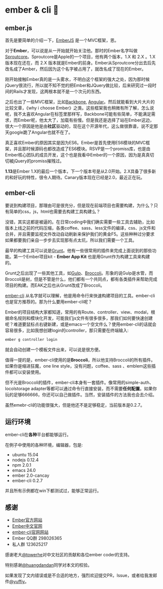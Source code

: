 ember & cli :kiss:
========

## ember.js

首先是要简单的介绍一下，[EmberJS](emberjs.com) 是一个MVC框架，恩。

对于**Ember**，可以说是从一开始就开始关注他。那时的Ember名字叫做[Sproutcore](http://sproutcore.org)。Sproutcore是Apple的一个项目，他有两个版本，1.X 和 2.X 。1.X 版本现在还在，而 2.X 版本就是Ember的前身。Ember从Sproutcore分出去后先改名成了Amber，然后因为这个名字被占用了，就改名成了现在的Ember。

刚开始接触Ember真的是一头雾水，不明白这个框架的强大之处，因为那时候jQuery很流行，所以就不知不觉的把Ember和JQuery做比较，后来研究过一段时间的Rails才发现，这两根本就不是一个次元的东西。

之后也出了一些MVC框架，比如[Backbone](http://backbonejs.org), [Angular](http://angularjs.org)。然后就能看到大片大片的比较文章，《why i choose Ember》之类。这些框架我也稍微有所了解，怎么说呢，我不太喜欢Angular在标签里那样写，Backbone可能有些简单，不能满足需求，而Ember呢，他太大了，加载有些慢。但是我还是选择了站在Ember这边，很大一个原因是他是由**社区**驱动的，现在这个开源年代，这么做很靠谱，说不定那天google跪了Angular也就不在了。

真正喜欢Ember的原因其实是因为ES6。Ember是首先使用ES6模块的MVC框架，并且那时候源码也都改造成了ES6模块。RSVP是一个promiss库，也是由Ember核心团队的成员开发，这个也是我看中Ember的一个原因，因为是真真切切被jQuery的promiss摧残过。

**1.13**是Ember 1.X的最后一个版本，下一个版本号是从2.0开始。2.X具备了很多新的和好玩的特性，很令人期待。Canary版本现在已经是2.0，最近正在玩。

## ember-cli

要说到构建项目，那理由可是很充分，但是现在前端项目也需要构建，为什么？只有简单的css，js，html也需要去构建工具构建么？

没错，其实这都是被逼的。在日常coding中我们确实需要一些工具去辅助，比如版本上线之前的代码压缩，各类coffee、sass、less文件的编译，css、js文件和合并，并且需要监视文件改动自动刷新来保护我们的黄金F5。这些种种过分要求如果都要我们亲自一步步去实现那有点太坑，所以我们需要一个工具。

最早的构建工具可以说是[Grunt](http://gruntjs.com)。他有一些很常用的插件来完成上面说到的那些功能。第一个Ember项目kit - **Ember App Kit** 也是用Grunt作为构建工具来构建的。

Grunt之后出现了一些其他工具，如[Gulp](http://gulpjs.com)、[Broccoli](https://github.com/broccolijs/broccoli)。形象的说Gulp是水管，而Broccoli是树，但是不管是什么，他们都有一个共同点，都有各类插件来帮助完成项目的构建。而EAK之后也从Grunt改成了Broccoli。

[ember-cli](http://ember-cli.com) 从名字就可以理解，他是用命令行来快速构建项目的工具。ember-cli也是官方推荐的。那为什么要用ember-cli呢？

Ember的项目结构大家都知道，常用的有Route、controller、view、modal，根据命名规则和模块化开发，可能我们js文件有很多很多，那我们如何要快速创建呢？难道要鼠标点右键新建，或是emacs一个空文件么？使用ember-cli的话就会容易很多，比如我想创建login的controller，那只需要在终端输入:

```sh
ember g controller login
```

就会自动创建一个模板文件出来，可以说是很方便。

值得一提的是，ember-cli使用的是**Broccoli**，所以他支持Broccoli的所有插件。如果你是缩进狂魔，one line style，没有问题，coffee、sass 、emblem这些插件都可以安装使用。

但不光是Broccoli的插件，ember-cli本身有一套插件。像常用的simple-auth、locolstorage adapter等都可以通过命令行直接安装，而不需要**任何配置**。如果你玩的足够666666，你还可以自己做插件。当然，安装插件的方法我也会去介绍。

虽然emebr-cli的功能很强大，但是他还不是足够稳定，当前版本是0.2.7。

## 运行环境

ember-cli在**各种**平台都能够运行。

在例子中使用的各种环境，编辑器，包是:

* ubuntu 15.04
* nodejs 0.12.4
* npm 2.0.1
* emacs 24.0
* ember 2.0-cancay
* ember-cli 0.2.7

并且所有示例都在win下都测试过，能够正常运行。

## 感谢

* [Ember官方网站](http://emberjs.com)
* [Ember中文官网](http://emberjs.cn)
* [ember-cli官网网站](http://ember-cli.com)
* Ember QQ群 298026365
* 私人群 123625217

感谢老大[@towerhe](https://github.com/towerhe)对中文社区的贡献和各位ember coder的支持。

特别感谢[@huangdandan](https://github.com/huangdandan)同学对本文的校验。

如果发现了文内错误或是不合适的地方，强烈欢迎提交PR，Issue，或者给我发邮件[@yuffiy](mailto://yfhj1990@hotmail.com)。

